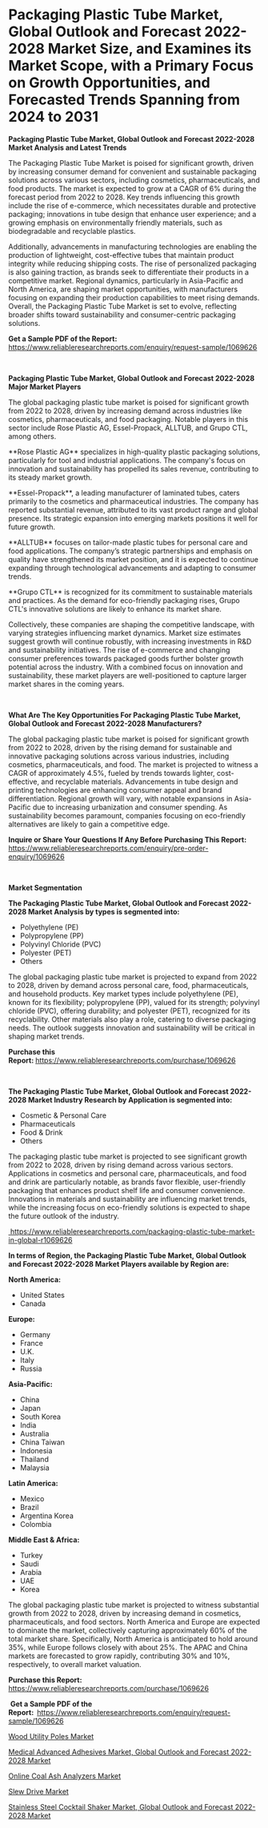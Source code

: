 <p><h1>Packaging Plastic Tube Market, Global Outlook and Forecast 2022-2028 Market Size, and Examines its Market Scope, with a Primary Focus on Growth Opportunities, and Forecasted Trends Spanning from 2024 to 2031</h1></p><p><strong>Packaging Plastic Tube Market, Global Outlook and Forecast 2022-2028 Market Analysis and Latest Trends</strong></p>
<p><p>The Packaging Plastic Tube Market is poised for significant growth, driven by increasing consumer demand for convenient and sustainable packaging solutions across various sectors, including cosmetics, pharmaceuticals, and food products. The market is expected to grow at a CAGR of 6% during the forecast period from 2022 to 2028. Key trends influencing this growth include the rise of e-commerce, which necessitates durable and protective packaging; innovations in tube design that enhance user experience; and a growing emphasis on environmentally friendly materials, such as biodegradable and recyclable plastics.</p><p>Additionally, advancements in manufacturing technologies are enabling the production of lightweight, cost-effective tubes that maintain product integrity while reducing shipping costs. The rise of personalized packaging is also gaining traction, as brands seek to differentiate their products in a competitive market. Regional dynamics, particularly in Asia-Pacific and North America, are shaping market opportunities, with manufacturers focusing on expanding their production capabilities to meet rising demands. Overall, the Packaging Plastic Tube Market is set to evolve, reflecting broader shifts toward sustainability and consumer-centric packaging solutions.</p></p>
<p><strong>Get a Sample PDF of the Report:&nbsp;</strong> <a href="https://www.reliableresearchreports.com/enquiry/request-sample/1069626">https://www.reliableresearchreports.com/enquiry/request-sample/1069626</a></p>
<p>&nbsp;</p>
<p><strong>Packaging Plastic Tube Market, Global Outlook and Forecast 2022-2028 Major Market Players</strong></p>
<p><p>The global packaging plastic tube market is poised for significant growth from 2022 to 2028, driven by increasing demand across industries like cosmetics, pharmaceuticals, and food packaging. Notable players in this sector include Rose Plastic AG, Essel-Propack, ALLTUB, and Grupo CTL, among others.</p><p>**Rose Plastic AG** specializes in high-quality plastic packaging solutions, particularly for tool and industrial applications. The company's focus on innovation and sustainability has propelled its sales revenue, contributing to its steady market growth. </p><p>**Essel-Propack**, a leading manufacturer of laminated tubes, caters primarily to the cosmetics and pharmaceutical industries. The company has reported substantial revenue, attributed to its vast product range and global presence. Its strategic expansion into emerging markets positions it well for future growth.</p><p>**ALLTUB** focuses on tailor-made plastic tubes for personal care and food applications. The company’s strategic partnerships and emphasis on quality have strengthened its market position, and it is expected to continue expanding through technological advancements and adapting to consumer trends.</p><p>**Grupo CTL** is recognized for its commitment to sustainable materials and practices. As the demand for eco-friendly packaging rises, Grupo CTL's innovative solutions are likely to enhance its market share.</p><p>Collectively, these companies are shaping the competitive landscape, with varying strategies influencing market dynamics. Market size estimates suggest growth will continue robustly, with increasing investments in R&D and sustainability initiatives. The rise of e-commerce and changing consumer preferences towards packaged goods further bolster growth potential across the industry. With a combined focus on innovation and sustainability, these market players are well-positioned to capture larger market shares in the coming years.</p></p>
<p>&nbsp;</p>
<p><strong>What Are The Key Opportunities For Packaging Plastic Tube Market, Global Outlook and Forecast 2022-2028 Manufacturers?</strong></p>
<p><p>The global packaging plastic tube market is poised for significant growth from 2022 to 2028, driven by the rising demand for sustainable and innovative packaging solutions across various industries, including cosmetics, pharmaceuticals, and food. The market is projected to witness a CAGR of approximately 4.5%, fueled by trends towards lighter, cost-effective, and recyclable materials. Advancements in tube design and printing technologies are enhancing consumer appeal and brand differentiation. Regional growth will vary, with notable expansions in Asia-Pacific due to increasing urbanization and consumer spending. As sustainability becomes paramount, companies focusing on eco-friendly alternatives are likely to gain a competitive edge.</p></p>
<p><strong>Inquire or Share Your Questions If Any Before Purchasing This Report:</strong> <a href="https://www.reliableresearchreports.com/enquiry/pre-order-enquiry/1069626">https://www.reliableresearchreports.com/enquiry/pre-order-enquiry/1069626</a></p>
<p>&nbsp;</p>
<p><strong>Market Segmentation</strong></p>
<p><strong>The Packaging Plastic Tube Market, Global Outlook and Forecast 2022-2028 Market Analysis by types is segmented into:</strong></p>
<p><ul><li>Polyethylene (PE)</li><li>Polypropylene (PP)</li><li>Polyvinyl Chloride (PVC)</li><li>Polyester (PET)</li><li>Others</li></ul></p>
<p><p>The global packaging plastic tube market is projected to expand from 2022 to 2028, driven by demand across personal care, food, pharmaceuticals, and household products. Key market types include polyethylene (PE), known for its flexibility; polypropylene (PP), valued for its strength; polyvinyl chloride (PVC), offering durability; and polyester (PET), recognized for its recyclability. Other materials also play a role, catering to diverse packaging needs. The outlook suggests innovation and sustainability will be critical in shaping market trends.</p></p>
<p><strong>Purchase this Report:&nbsp;</strong><a href="https://www.reliableresearchreports.com/purchase/1069626">https://www.reliableresearchreports.com/purchase/1069626</a></p>
<p>&nbsp;</p>
<p><strong>The Packaging Plastic Tube Market, Global Outlook and Forecast 2022-2028 Market Industry Research by Application is segmented into:</strong></p>
<p><ul><li>Cosmetic & Personal Care</li><li>Pharmaceuticals</li><li>Food & Drink</li><li>Others</li></ul></p>
<p><p>The packaging plastic tube market is projected to see significant growth from 2022 to 2028, driven by rising demand across various sectors. Applications in cosmetics and personal care, pharmaceuticals, and food and drink are particularly notable, as brands favor flexible, user-friendly packaging that enhances product shelf life and consumer convenience. Innovations in materials and sustainability are influencing market trends, while the increasing focus on eco-friendly solutions is expected to shape the future outlook of the industry.</p></p>
<p><a href="https://www.reliableresearchreports.com/packaging-plastic-tube-market-in-global-r1069626">&nbsp;https://www.reliableresearchreports.com/packaging-plastic-tube-market-in-global-r1069626</a></p>
<p><strong>In terms of Region, the Packaging Plastic Tube Market, Global Outlook and Forecast 2022-2028 Market Players available by Region are:</strong></p>
<p>
    <p> <strong> North America: </strong>
        <ul>
            <li>United States</li>
            <li>Canada</li>
        </ul>
        </p> 
    <p> <strong> Europe: </strong>
        <ul>
            <li>Germany</li>
            <li>France</li>
            <li>U.K.</li>
            <li>Italy</li>
            <li>Russia</li>
        </ul>
        </p> 
    <p> <strong> Asia-Pacific: </strong>
        <ul>
            <li>China</li>
            <li>Japan</li>
            <li>South Korea</li>
            <li>India</li>
            <li>Australia</li>
            <li>China Taiwan</li>
            <li>Indonesia</li>
            <li>Thailand</li>
            <li>Malaysia</li>
        </ul>
        </p> 
    <p> <strong> Latin America: </strong>
        <ul>
            <li>Mexico</li>
            <li>Brazil</li>
            <li>Argentina Korea</li>
            <li>Colombia</li>
        </ul>
        </p> 
    <p> <strong> Middle East & Africa: </strong>
        <ul>
            <li>Turkey</li>
            <li>Saudi</li>
            <li>Arabia</li>
            <li>UAE</li>
            <li>Korea</li>
        </ul>
    </p>
    </p>
<p><p>The global packaging plastic tube market is projected to witness substantial growth from 2022 to 2028, driven by increasing demand in cosmetics, pharmaceuticals, and food sectors. North America and Europe are expected to dominate the market, collectively capturing approximately 60% of the total market share. Specifically, North America is anticipated to hold around 35%, while Europe follows closely with about 25%. The APAC and China markets are forecasted to grow rapidly, contributing 30% and 10%, respectively, to overall market valuation.</p></p>
<p><strong>Purchase this Report: </strong><a href="https://www.reliableresearchreports.com/purchase/1069626">https://www.reliableresearchreports.com/purchase/1069626</a></p>
<p>&nbsp;<strong>Get a Sample PDF of the Report:&nbsp;&nbsp;</strong><a href="https://www.reliableresearchreports.com/enquiry/request-sample/1069626">https://www.reliableresearchreports.com/enquiry/request-sample/1069626</a></p>
<p><strong></strong></p>
<p><p><a href="https://www.linkedin.com/pulse/wood-utility-poles-market-share-new-trends-analysis-its-type-on0rf?trackingId=kgcjCYnHSqCo6B9AwBOC%2BA%3D%3D">Wood Utility Poles Market</a></p><p><a href="https://github.com/RoccoManning/Market-Research-Report-List-6/blob/main/medical-advanced-adhesives-market-global-outlook-and-forecast-2022-2028-market.md">Medical Advanced Adhesives Market, Global Outlook and Forecast 2022-2028 Market</a></p><p><a href="https://issuu.com/reportprime-2/docs/online-coal-ash-analyzers-market-si_36c88ee8e28126">Online Coal Ash Analyzers Market</a></p><p><a href="https://www.linkedin.com/pulse/slew-drive-market-research-report-includes-analysis-size-share-snsze?trackingId=dWjhidVWRcu6rUuCHG%2B0cw%3D%3D">Slew Drive Market</a></p><p><a href="https://github.com/gulaimolin/Market-Research-Report-List-6/blob/main/stainless-steel-cocktail-shaker-market-global-outlook-and-forecast-2022-2028-market.md">Stainless Steel Cocktail Shaker Market, Global Outlook and Forecast 2022-2028 Market</a></p></p>